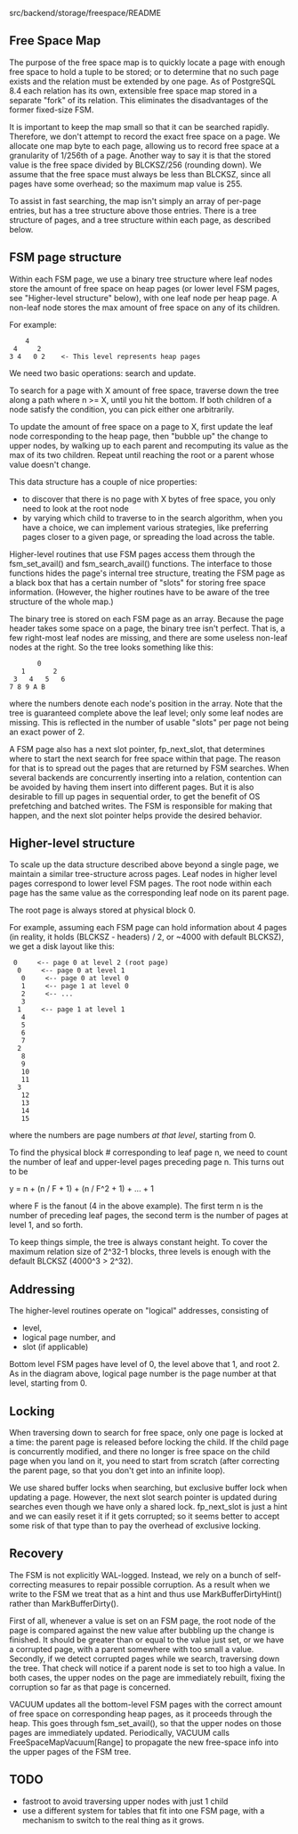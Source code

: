 src/backend/storage/freespace/README

Free Space Map
--------------

The purpose of the free space map is to quickly locate a page with enough
free space to hold a tuple to be stored; or to determine that no such page
exists and the relation must be extended by one page.  As of PostgreSQL 8.4
each relation has its own, extensible free space map stored in a separate
"fork" of its relation.  This eliminates the disadvantages of the former
fixed-size FSM.

It is important to keep the map small so that it can be searched rapidly.
Therefore, we don't attempt to record the exact free space on a page.
We allocate one map byte to each page, allowing us to record free space
at a granularity of 1/256th of a page.  Another way to say it is that
the stored value is the free space divided by BLCKSZ/256 (rounding down).
We assume that the free space must always be less than BLCKSZ, since
all pages have some overhead; so the maximum map value is 255.

To assist in fast searching, the map isn't simply an array of per-page
entries, but has a tree structure above those entries.  There is a tree
structure of pages, and a tree structure within each page, as described
below.

FSM page structure
------------------

Within each FSM page, we use a binary tree structure where leaf nodes store
the amount of free space on heap pages (or lower level FSM pages, see
"Higher-level structure" below), with one leaf node per heap page. A non-leaf
node stores the max amount of free space on any of its children.

For example:

	    4
	 4     2
	3 4   0 2    <- This level represents heap pages

We need two basic operations: search and update.

To search for a page with X amount of free space, traverse down the tree
along a path where n >= X, until you hit the bottom. If both children of a
node satisfy the condition, you can pick either one arbitrarily.

To update the amount of free space on a page to X, first update the leaf node
corresponding to the heap page, then "bubble up" the change to upper nodes,
by walking up to each parent and recomputing its value as the max of its
two children.  Repeat until reaching the root or a parent whose value
doesn't change.

This data structure has a couple of nice properties:
- to discover that there is no page with X bytes of free space, you only
  need to look at the root node
- by varying which child to traverse to in the search algorithm, when you have
  a choice, we can implement various strategies, like preferring pages closer
  to a given page, or spreading the load across the table.

Higher-level routines that use FSM pages access them through the fsm_set_avail()
and fsm_search_avail() functions. The interface to those functions hides the
page's internal tree structure, treating the FSM page as a black box that has
a certain number of "slots" for storing free space information.  (However,
the higher routines have to be aware of the tree structure of the whole map.)

The binary tree is stored on each FSM page as an array. Because the page
header takes some space on a page, the binary tree isn't perfect. That is,
a few right-most leaf nodes are missing, and there are some useless non-leaf
nodes at the right. So the tree looks something like this:

	       0
	   1       2
	 3   4   5   6
	7 8 9 A B

where the numbers denote each node's position in the array.  Note that the
tree is guaranteed complete above the leaf level; only some leaf nodes are
missing.  This is reflected in the number of usable "slots" per page not
being an exact power of 2.

A FSM page also has a next slot pointer, fp_next_slot, that determines where
to start the next search for free space within that page.  The reason for that
is to spread out the pages that are returned by FSM searches.  When several
backends are concurrently inserting into a relation, contention can be avoided
by having them insert into different pages.  But it is also desirable to fill
up pages in sequential order, to get the benefit of OS prefetching and batched
writes.  The FSM is responsible for making that happen, and the next slot
pointer helps provide the desired behavior.

Higher-level structure
----------------------

To scale up the data structure described above beyond a single page, we
maintain a similar tree-structure across pages. Leaf nodes in higher level
pages correspond to lower level FSM pages. The root node within each page
has the same value as the corresponding leaf node on its parent page.

The root page is always stored at physical block 0.

For example, assuming each FSM page can hold information about 4 pages (in
reality, it holds (BLCKSZ - headers) / 2, or ~4000 with default BLCKSZ),
we get a disk layout like this:

	 0     <-- page 0 at level 2 (root page)
	  0     <-- page 0 at level 1
	   0     <-- page 0 at level 0
	   1     <-- page 1 at level 0
	   2     <-- ...
	   3
	  1     <-- page 1 at level 1
	   4
	   5
	   6
	   7
	  2
	   8
	   9
	   10
	   11
	  3
	   12
	   13
	   14
	   15

where the numbers are page numbers *at that level*, starting from 0.

To find the physical block # corresponding to leaf page n, we need to
count the number of leaf and upper-level pages preceding page n.
This turns out to be

y = n + (n / F + 1) + (n / F^2 + 1) + ... + 1

where F is the fanout (4 in the above example). The first term n is the number
of preceding leaf pages, the second term is the number of pages at level 1,
and so forth.

To keep things simple, the tree is always constant height. To cover the
maximum relation size of 2^32-1 blocks, three levels is enough with the default
BLCKSZ (4000^3 > 2^32).

Addressing
----------

The higher-level routines operate on "logical" addresses, consisting of
- level,
- logical page number, and
- slot (if applicable)

Bottom level FSM pages have level of 0, the level above that 1, and root 2.
As in the diagram above, logical page number is the page number at that level,
starting from 0.

Locking
-------

When traversing down to search for free space, only one page is locked at a
time: the parent page is released before locking the child. If the child page
is concurrently modified, and there no longer is free space on the child page
when you land on it, you need to start from scratch (after correcting the
parent page, so that you don't get into an infinite loop).

We use shared buffer locks when searching, but exclusive buffer lock when
updating a page.  However, the next slot search pointer is updated during
searches even though we have only a shared lock.  fp_next_slot is just a hint
and we can easily reset it if it gets corrupted; so it seems better to accept
some risk of that type than to pay the overhead of exclusive locking.

Recovery
--------

The FSM is not explicitly WAL-logged. Instead, we rely on a bunch of
self-correcting measures to repair possible corruption. As a result when
we write to the FSM we treat that as a hint and thus use MarkBufferDirtyHint()
rather than MarkBufferDirty().

First of all, whenever a value is set on an FSM page, the root node of the
page is compared against the new value after bubbling up the change is
finished. It should be greater than or equal to the value just set, or we
have a corrupted page, with a parent somewhere with too small a value.
Secondly, if we detect corrupted pages while we search, traversing down
the tree. That check will notice if a parent node is set to too high a value.
In both cases, the upper nodes on the page are immediately rebuilt, fixing
the corruption so far as that page is concerned.

VACUUM updates all the bottom-level FSM pages with the correct amount of free
space on corresponding heap pages, as it proceeds through the heap.  This
goes through fsm_set_avail(), so that the upper nodes on those pages are
immediately updated.  Periodically, VACUUM calls FreeSpaceMapVacuum[Range]
to propagate the new free-space info into the upper pages of the FSM tree.

TODO
----

- fastroot to avoid traversing upper nodes with just 1 child
- use a different system for tables that fit into one FSM page, with a
  mechanism to switch to the real thing as it grows.
